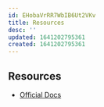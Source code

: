 ```yaml
---
id: EHobaVrRR7WbIB6Ut2VKv
title: Resources
desc: ''
updated: 1641202795361
created: 1641202795361
---
```


## Resources

- [Official Docs](https://docs.prefect.io/core/concepts/schedules.html#clocks)
